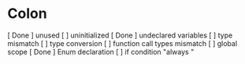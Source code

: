 # Colon


[ Done ]  unused
[ ]  uninitialized
[ Done ]  undeclared variables
[ ]  type mismatch
[ ]  type conversion
[ ]  function call types mismatch
[ ]  global scope
[ Done ]  Enum declaration
[ ]  if condition "always <constant>"
